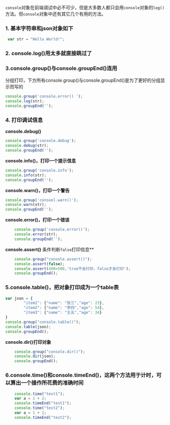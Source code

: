 `console`对象在前端调试中必不可少，但是大多数人都只会用`console`对象的`log()`方法。但`console`对象中还有其它几个有用的方法。  
### 1.  基本字符串和json对象如下
```js
 var str = "Hello World!";
```

### 2. console.log()用太多就直接跳过了
### 3.console.group()与console.groupEnd()连用  
分组打印，下方所有console.group()与console.groupEnd()是为了更好的分组显示而写的     
```js
console.group('console.error() ');
console.log(str);
console.groupEnd('');
```


    
### 4. 打印调试信息
**console.debug()**
```js
console.group('console.debug');
console.debug(str);
console.groupEnd('');
```


**console.info()，打印一个提示信息**  
```js
console.group('console.info');
console.info(str);
console.groupEnd('');
```

**console.warn()，打印一个警告**
```js
console.group('consoel.warn()');
console.warn(str);
console.groupEnd('');
```

**console.error()，打印一个错误**  
```js
	console.group('console.error()');
	console.error(str);
	console.groupEnd('');
```


**console.assert()** 条件判断`false`打印信息**   

```js
    console.group("console.assert()");
    console.assert(false);
    console.assert(400>500,'true不会打印，false才会打印');
    console.groupEnd();
```


### 5.console.table()，把对象打印成为一个table表
	
```js
var json = {
        "item1": {"name": "张三","age": 23},
        "item2": {"name": "李四","age": 54},
        "item3": {"name": "王五","age": 34}
}
console.group("console.table()");
console.table(json);
console.groupEnd();
```

**console.dir()打印对象**
```js
	console.group("console.dir()");
    console.dir(json);
    console.groupEnd();
```



### 6.console.time()和console.timeEnd()，这两个方法用于计时，可以算出一个操作所花费的准确时间
	
```js
	console.time("test1");
    var a = 1 + 2;
    console.timeEnd("test1");
    console.time("test2");
    var a = 1 + 2;
    console.timeEnd("test2");
```



